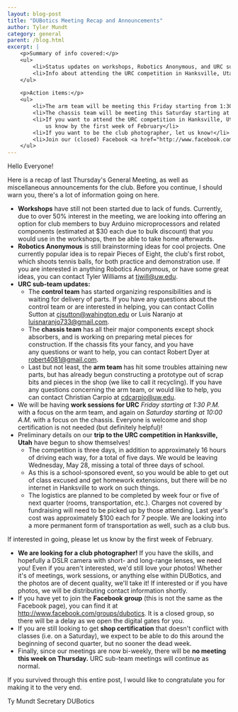 ```yaml
---
layout: blog-post
title: "DUBotics Meeting Recap and Announcements"
author: Tyler Mundt
category: general
parent: /blog.html
excerpt: |
    <p>Summary of info covered:</p>
    <ul>
        <li>Status updates on workshops, Robotics Anonymous, and URC sub-team updates</li>
        <li>Info about attending the URC competition in Hanksville, Utah</li>
    </ul>
    
    <p>Action items:</p>
    <ul>
        <li>The arm team will be meeting this Friday starting from 1:30.</li>
        <li>The chassis team will be meeting this Saturday starting at 10:00</li>
        <li>If you want to attend the URC competition in Hanksville, Utah, please let
            us know by the first week of February</li>
        <li>If you want to be the club photographer, let us know!</li>
        <li>Join our (closed) Facebook <a href="http://www.facebook.com/groups/dubotics">group</a> if you haven't already.</li>
    </ul>
---
```


Hello Everyone!

Here is a recap of last Thursday's General Meeting, as well as miscellaneous announcements for the club. Before you continue, I should warn you, there's a lot of information going on here.

-   **Workshops** have still not been started due to lack of funds. Currently, due to over 
    50% interest in the meeting, we are looking into offering an option for club members to 
    buy Arduino microprocessors and related components (estimated at $30 each due to bulk 
    discount) that you would use in the workshops, then be able to take home afterwards.
-   **Robotics Anonymous** is still brainstorming ideas for cool projects. One currently 
    popular idea is to repair Pieces of Eight, the club's first robot, which shoots tennis balls, 
    for both practice and demonstration use. If you are interested in anything Robotics Anonymous, 
    or have some great ideas, you can contact Tyler Williams at 
    <a href="mailto:tjwill@uw.edu">tjwill@uw.edu</a>.
-   **URC sub-team updates:**
    -   The **control team** has started organizing responsibilities and is waiting for delivery of
        parts. If you have any questions about the control team or are interested in helping, you 
        can contact Collin Sutton at 
        <a href="mailto:cjsutton@wahington.edu">cjsutton@wahington.edu</a> or Luis Naranjo at
        <a href="mailto:luisnaranjo733@gmail.com">luisnaranjo733@gmail.com</a>.
    -   The **chassis team** has all their major components except shock absorbers, and is working 
        on preparing metal pieces for construction. If the chassis fits your fancy, and you have    
        any questions or want to help, you can contact Robert Dyer at 
        <a href="mailto:robert4081@gmail.com">robert4081@gmail.com</a>.
    -   Last but not least, the **arm team** has hit some troubles attaining new parts, but has 
        already begun constructing a prototype out of scrap bits and pieces in the shop (we like to 
        call it recycling). If you have any questions concerning the arm team, or would like to 
        help, you can contact Christian Carpio at 
        <a href="mailto:cdcarpio@uw.edu">cdcarpio@uw.edu</a>.
-   We will be having **work sessions for URC** *Friday starting at 1:30 P.M.* with a focus on the 
    arm team, and again on *Saturday starting at 10:00 A.M.* with a focus on the chassis. 
    Everyone is welcome and shop certification is not needed (but definitely helpful)!
-   Preliminary details on our **trip to the URC competition in Hanksville, Utah** have begun to 
    show themselves! 
    -   The competition is three days, in addition to approximately 16 hours of driving each way, 
        for a total of five days. We would be leaving Wednesday, May 28, missing a total of three 
        days of school.
    -   As this is a school-sponsored event, so you would be able to get out of class excused and 
        get homework extensions, but there will be no internet in Hanksville to work on such things. 
    -   The logistics are planned to be completed by week four or five of next quarter (rooms, 
        transportation, etc.). Charges not covered by fundraising will need to be picked up by 
        those attending. Last year's cost was approximately $100 each for 7 people. We are looking 
        into a more permanent form of transportation as well, such as a club bus. 

If interested in going, please let us know by the first week of February.

-    **We are looking for a club photographer!** If you have the skills, and hopefully a DSLR 
    camera with short- and long-range lenses, we need you! Even if you aren't interested, we'd 
    still love your photos! Whether it's of meetings, work sessions, or anything else within 
    DUBotics, and the photos are of decent quality, we'll take it! If interested or if you have 
    photos, we will be distributing contact information shortly.
-   If you have yet to join the **Facebook group** (this is not the same as the Facebook page), you 
    can find it at <http://www.facebook.com/groups/dubotics>. It is a closed group, so there will be 
    a delay as we open the digital gates for you.
-   If you are still looking to get **shop certification** that doesn't conflict with classes (i.e. 
    on a Saturday), we expect to be able to do this around the beginning of second quarter, but no 
    sooner the dead week.
-   Finally, since our meetings are now bi-weekly, there will be **no meeting this week on 
    Thursday.** URC sub-team meetings will continue as normal.

If you survived through this entire post, I would like to congratulate you for making it to the very end.

Ty Mundt
Secretary
DUBotics
